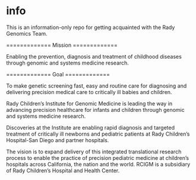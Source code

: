 # info

This is an information-only repo for getting acquainted with the Rady Genomics Team.

============= Mission =============

Enabling the prevention, diagnosis and treatment of childhood diseases through genomic and systems medicine research.

============= Goal =============

To make genetic screening fast, easy and routine care for diagnosing and delivering precision medical care to critically ill babies and children.

Rady Children’s Institute for Genomic Medicine is leading the way in advancing precision healthcare for infants and children through genomic and systems medicine research.

Discoveries at the Institute are enabling rapid diagnosis and targeted treatment of critically ill newborns and pediatric patients at Rady Children’s Hospital-San Diego and partner hospitals.

The vision is to expand delivery of this integrated translational research process to enable the practice of precision pediatric medicine at children’s hospitals across California, the nation and the world. RCIGM is a subsidiary of Rady Children’s Hospital and Health Center.

